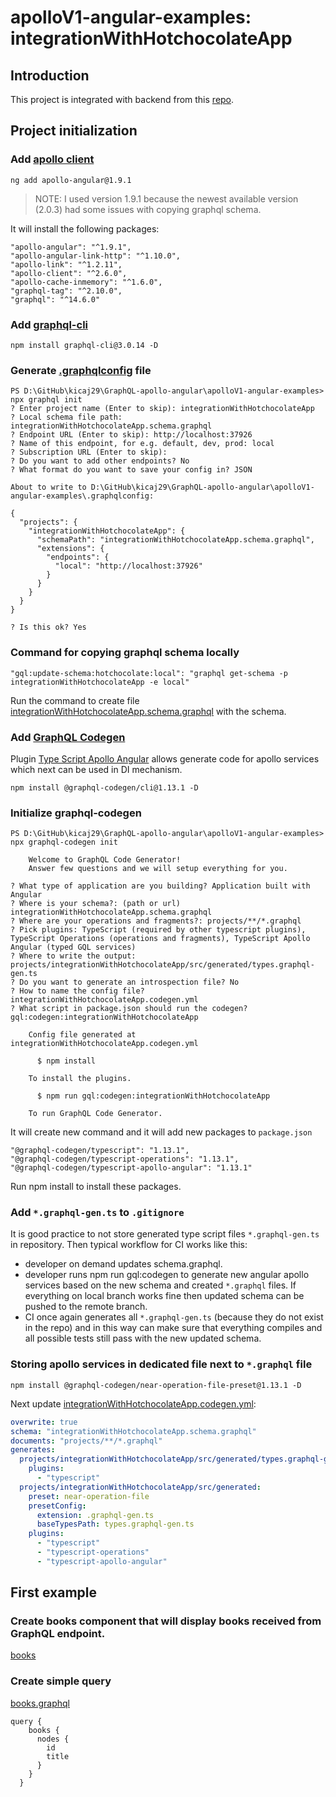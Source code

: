 # apolloV1-angular-examples: integrationWithHotchocolateApp

## Introduction
This project is integrated with backend from this [repo](https://github.com/kicaj29/GraphQL-hotchocolate).

## Project initialization

### Add [apollo client](https://www.apollographql.com/docs/angular/basics/setup/)
```
ng add apollo-angular@1.9.1
```

>NOTE: I used version 1.9.1 because the newest available version (2.0.3) had some issues with copying graphql schema.

It will install the following packages:
```
"apollo-angular": "^1.9.1",
"apollo-angular-link-http": "^1.10.0",
"apollo-link": "^1.2.11",
"apollo-client": "^2.6.0",
"apollo-cache-inmemory": "^1.6.0",
"graphql-tag": "^2.10.0",
"graphql": "^14.6.0"
```

### Add [graphql-cli](https://github.com/Urigo/graphql-cli/tree/v3.0.14)
```
npm install graphql-cli@3.0.14 -D
```

### Generate [.graphqlconfig](./.graphqlconfig) file
```
PS D:\GitHub\kicaj29\GraphQL-apollo-angular\apolloV1-angular-examples> npx graphql init
? Enter project name (Enter to skip): integrationWithHotchocolateApp
? Local schema file path: integrationWithHotchocolateApp.schema.graphql
? Endpoint URL (Enter to skip): http://localhost:37926
? Name of this endpoint, for e.g. default, dev, prod: local
? Subscription URL (Enter to skip):
? Do you want to add other endpoints? No
? What format do you want to save your config in? JSON

About to write to D:\GitHub\kicaj29\GraphQL-apollo-angular\apolloV1-angular-examples\.graphqlconfig:

{
  "projects": {
    "integrationWithHotchocolateApp": {
      "schemaPath": "integrationWithHotchocolateApp.schema.graphql",
      "extensions": {
        "endpoints": {
          "local": "http://localhost:37926"
        }
      }
    }
  }
}

? Is this ok? Yes
```

### Command for copying graphql schema locally
```
"gql:update-schema:hotchocolate:local": "graphql get-schema -p integrationWithHotchocolateApp -e local"
```
Run the command to create file [integrationWithHotchocolateApp.schema.graphql](./apolloV1-angular-examples/integrationWithHotchocolateApp.schema.graphql) with the schema.


### Add [GraphQL Codegen](https://graphql-code-generator.com/)
Plugin [Type Script Apollo Angular](https://graphql-code-generator.com/docs/plugins/typescript-apollo-angular) allows generate code for apollo services which next can be used in DI mechanism.
```
npm install @graphql-codegen/cli@1.13.1 -D
```

### Initialize graphql-codegen
```
PS D:\GitHub\kicaj29\GraphQL-apollo-angular\apolloV1-angular-examples> npx graphql-codegen init

    Welcome to GraphQL Code Generator!
    Answer few questions and we will setup everything for you.

? What type of application are you building? Application built with Angular
? Where is your schema?: (path or url) integrationWithHotchocolateApp.schema.graphql
? Where are your operations and fragments?: projects/**/*.graphql
? Pick plugins: TypeScript (required by other typescript plugins), TypeScript Operations (operations and fragments), TypeScript Apollo Angular (typed GQL services)
? Where to write the output: projects/integrationWithHotchocolateApp/src/generated/types.graphql-gen.ts
? Do you want to generate an introspection file? No
? How to name the config file? integrationWithHotchocolateApp.codegen.yml
? What script in package.json should run the codegen? gql:codegen:integrationWithHotchocolateApp

    Config file generated at integrationWithHotchocolateApp.codegen.yml

      $ npm install

    To install the plugins.

      $ npm run gql:codegen:integrationWithHotchocolateApp

    To run GraphQL Code Generator.
```

It will create new command and it will add new packages to ```package.json```
```
"@graphql-codegen/typescript": "1.13.1",
"@graphql-codegen/typescript-operations": "1.13.1",
"@graphql-codegen/typescript-apollo-angular": "1.13.1"
```
Run npm install to install these packages.

### Add ```*.graphql-gen.ts``` to ```.gitignore```

It is good practice to not store generated type script files ```*.graphql-gen.ts``` in repository. Then typical workflow for CI works like this:

* developer on demand updates schema.graphql.
* developer runs npm run gql:codegen to generate new angular apollo services based on the new schema and created ```*.graphql``` files. If everything on local branch works fine then updated schema can be pushed to the remote branch.
* CI once again generates all ```*.graphql-gen.ts``` (because they do not exist in the repo) and in this way can make sure that everything compiles and all possible tests still pass with the new updated schema.

### Storing apollo services in dedicated file next to ```*.graphql``` file
```
npm install @graphql-codegen/near-operation-file-preset@1.13.1 -D
```

Next update [integrationWithHotchocolateApp.codegen.yml](./apolloV1-angular-examples/integrationWithHotchocolateApp.codegen.yml):

```yml
overwrite: true
schema: "integrationWithHotchocolateApp.schema.graphql"
documents: "projects/**/*.graphql"
generates:
  projects/integrationWithHotchocolateApp/src/generated/types.graphql-gen.ts:
    plugins:
      - "typescript"
  projects/integrationWithHotchocolateApp/src/generated:
    preset: near-operation-file
    presetConfig:
      extension: .graphql-gen.ts
      baseTypesPath: types.graphql-gen.ts
    plugins:
      - "typescript"
      - "typescript-operations"
      - "typescript-apollo-angular"
```

## First example

### Create books component that will display books received from GraphQL endpoint.

[books](./apolloV1-angular-examples/projects/integrationWithHotchocolateApp/src/app/books/books.component.ts)

### Create simple query

[books.graphql](./apolloV1-angular-examples/projects/integrationWithHotchocolateApp/src/app/books/books.graphql)

```
query {
    books {
      nodes {
        id
        title
      }
    }
  }
```

